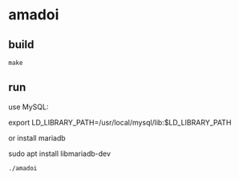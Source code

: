 # amadoi

## build

`make`  

## run

use MySQL:

export LD_LIBRARY_PATH=/usr/local/mysql/lib:$LD_LIBRARY_PATH

or install mariadb

sudo apt install libmariadb-dev


`./amadoi`  
